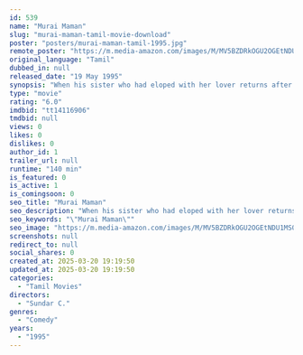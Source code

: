```yaml
---
id: 539
name: "Murai Maman"
slug: "murai-maman-tamil-movie-download"
poster: "posters/murai-maman-tamil-1995.jpg"
remote_poster: "https://m.media-amazon.com/images/M/MV5BZDRkOGU2OGEtNDU1MS00ZGY4LTkwZTYtNTY5ZGJmODI5MzU4XkEyXkFqcGc@._V1_SX300.jpg"
original_language: "Tamil"
dubbed_in: null
released_date: "19 May 1995"
synopsis: "When his sister who had eloped with her lover returns after years, Sirusu and his brother accept them. Sirusu falls in love with his sister's daughter Indhu but she has something else on her mind."
type: "movie"
rating: "6.0"
imdbid: "tt14116906"
tmdbid: null
views: 0
likes: 0
dislikes: 0
author_id: 1
trailer_url: null
runtime: "140 min"
is_featured: 0
is_active: 1
is_comingsoon: 0
seo_title: "Murai Maman"
seo_description: "When his sister who had eloped with her lover returns after years, Sirusu and his brother accept them. Sirusu falls in love with his sister's daughter Indhu but she has something else on her mind."
seo_keywords: "\"Murai Maman\""
seo_image: "https://m.media-amazon.com/images/M/MV5BZDRkOGU2OGEtNDU1MS00ZGY4LTkwZTYtNTY5ZGJmODI5MzU4XkEyXkFqcGc@._V1_SX300.jpg"
screenshots: null
redirect_to: null
social_shares: 0
created_at: 2025-03-20 19:19:50
updated_at: 2025-03-20 19:19:50
categories:
  - "Tamil Movies"
directors:
  - "Sundar C."
genres:
  - "Comedy"
years:
  - "1995"
---
```

